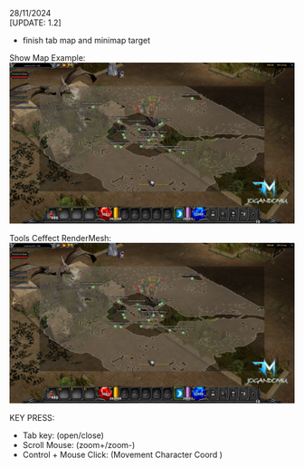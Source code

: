 28/11/2024<br>
[UPDATE: 1.2]
- finish tab map and minimap target

Show Map Example:<br>
![Texto alternativo](assets/1.JPG)



Tools Ceffect RenderMesh:<br>
![Texto alternativo](assets/1.JPG)

KEY PRESS:<br>
- Tab key: (open/close)
- Scroll Mouse: (zoom+/zoom-)
- Control + Mouse Click: (Movement Character Coord )